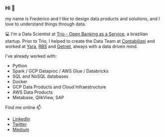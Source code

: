 ### Hi 👋

my name is Frederico and I like to design data products and solutions, and I love to understand things through data.

💻 I'm a Data Scientist at [Trio - Open Banking as a Service](https://share.trio.com.br/home), a brazilian startup. Prior to Trio, I helped to create the Data Team at [Contabilizei](https://www.contabilizei.com.br) and worked at [Yara](https://www.yara.com), [RBS](https://www.gruporbs.com.br/) and [Getnet](https://site.getnet.com.br), always with a data driven mind.

I've already worked with:
- Python
- Spark / GCP Dataproc / AWS Glue / Databricks
- SQL and NoSQL databases
- Docker
- GCP Data Products and Cloud Infraestructure
- AWS Data Products
- Metabase, QlikView, SAP

Find me online 📫
- [LinkedIn](https://www.linkedin.com/in/fredericohorst/)
- [Twitter](https://twitter.com/fredericohorst)
- [Medium](https://medium.com/@fredericohorst)

<!--
**fredericohorst/fredericohorst** is a ✨ _special_ ✨ repository because its `README.md` (this file) appears on your GitHub profile.
I graduated in Economics and I like to read about it in my free time.
Most of my work is in BigQuery and other GCP products and I usually use Python.
Here are some ideas to get you started:

- 🔭 I’m currently working on ...
- 🌱 I’m currently learning ...
- 👯 I’m looking to collaborate on ...
- 🤔 I’m looking for help with ...
- 💬 Ask me about ...
- 📫 How to reach me: ...
- 😄 Pronouns: ...
- ⚡ Fun fact: ...
-->
